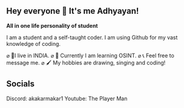 ## Hey everyone 👋 It's me Adhyayan!

**All in one life personality of student**

I am a student and a self-taught coder. I am using Github for my vast knowledge of coding.

⌀ 📍I live in INDIA.
⌀ 🧠 Currently I am learning OSINT.
⌀ 📞 Feel free to message me.
⌀ 🖌️ My hobbies are drawing, singing and coding!

## Socials
Discord: akakarmakar1
Youtube: The Player Man
